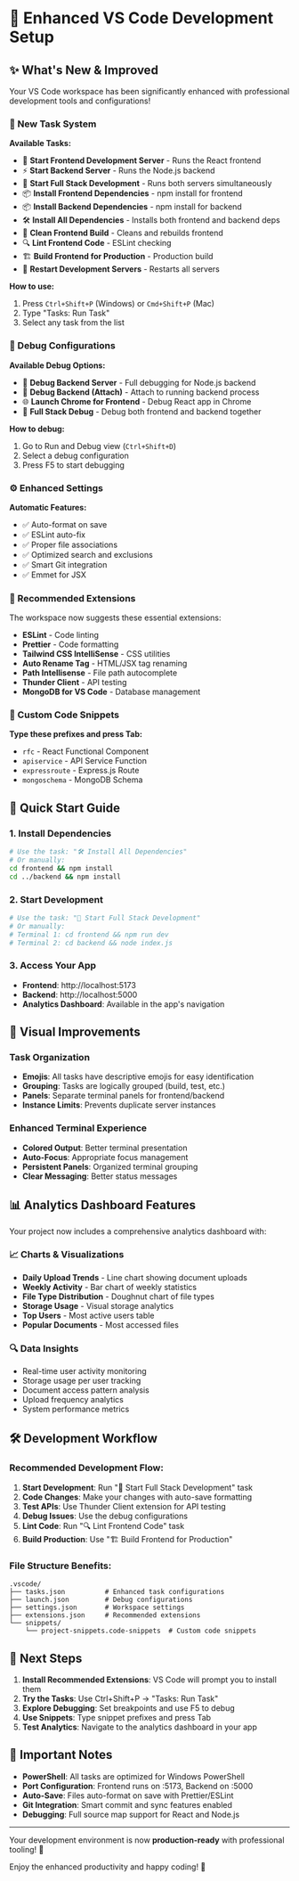 # 🚀 Enhanced VS Code Development Setup

## ✨ What's New & Improved

Your VS Code workspace has been significantly enhanced with professional development tools and configurations!

### 🎯 New Task System

**Available Tasks:**
- 🚀 **Start Frontend Development Server** - Runs the React frontend
- ⚡ **Start Backend Server** - Runs the Node.js backend
- 🔄 **Start Full Stack Development** - Runs both servers simultaneously
- 📦 **Install Frontend Dependencies** - npm install for frontend
- 📦 **Install Backend Dependencies** - npm install for backend
- 🛠️ **Install All Dependencies** - Installs both frontend and backend deps
- 🧹 **Clean Frontend Build** - Cleans and rebuilds frontend
- 🔍 **Lint Frontend Code** - ESLint checking
- 🏗️ **Build Frontend for Production** - Production build
- 🔄 **Restart Development Servers** - Restarts all servers

**How to use:**
1. Press `Ctrl+Shift+P` (Windows) or `Cmd+Shift+P` (Mac)
2. Type "Tasks: Run Task"
3. Select any task from the list

### 🐛 Debug Configurations

**Available Debug Options:**
- 🐛 **Debug Backend Server** - Full debugging for Node.js backend
- 🔧 **Debug Backend (Attach)** - Attach to running backend process
- 🌐 **Launch Chrome for Frontend** - Debug React app in Chrome
- 🚀 **Full Stack Debug** - Debug both frontend and backend together

**How to debug:**
1. Go to Run and Debug view (`Ctrl+Shift+D`)
2. Select a debug configuration
3. Press F5 to start debugging

### ⚙️ Enhanced Settings

**Automatic Features:**
- ✅ Auto-format on save
- ✅ ESLint auto-fix
- ✅ Proper file associations
- ✅ Optimized search and exclusions
- ✅ Smart Git integration
- ✅ Emmet for JSX

### 🔧 Recommended Extensions

The workspace now suggests these essential extensions:
- **ESLint** - Code linting
- **Prettier** - Code formatting
- **Tailwind CSS IntelliSense** - CSS utilities
- **Auto Rename Tag** - HTML/JSX tag renaming
- **Path Intellisense** - File path autocomplete
- **Thunder Client** - API testing
- **MongoDB for VS Code** - Database management

### 📝 Custom Code Snippets

**Type these prefixes and press Tab:**
- `rfc` - React Functional Component
- `apiservice` - API Service Function
- `expressroute` - Express.js Route
- `mongoschema` - MongoDB Schema

## 🚀 Quick Start Guide

### 1. Install Dependencies
```bash
# Use the task: "🛠️ Install All Dependencies"
# Or manually:
cd frontend && npm install
cd ../backend && npm install
```

### 2. Start Development
```bash
# Use the task: "🔄 Start Full Stack Development"
# Or manually:
# Terminal 1: cd frontend && npm run dev
# Terminal 2: cd backend && node index.js
```

### 3. Access Your App
- **Frontend**: http://localhost:5173
- **Backend**: http://localhost:5000
- **Analytics Dashboard**: Available in the app's navigation

## 🎨 Visual Improvements

### Task Organization
- **Emojis**: All tasks have descriptive emojis for easy identification
- **Grouping**: Tasks are logically grouped (build, test, etc.)
- **Panels**: Separate terminal panels for frontend/backend
- **Instance Limits**: Prevents duplicate server instances

### Enhanced Terminal Experience
- **Colored Output**: Better terminal presentation
- **Auto-Focus**: Appropriate focus management
- **Persistent Panels**: Organized terminal grouping
- **Clear Messaging**: Better status messages

## 📊 Analytics Dashboard Features

Your project now includes a comprehensive analytics dashboard with:

### 📈 Charts & Visualizations
- **Daily Upload Trends** - Line chart showing document uploads
- **Weekly Activity** - Bar chart of weekly statistics
- **File Type Distribution** - Doughnut chart of file types
- **Storage Usage** - Visual storage analytics
- **Top Users** - Most active users table
- **Popular Documents** - Most accessed files

### 🔍 Data Insights
- Real-time user activity monitoring
- Storage usage per user tracking
- Document access pattern analysis
- Upload frequency analytics
- System performance metrics

## 🛠️ Development Workflow

### Recommended Development Flow:
1. **Start Development**: Run "🔄 Start Full Stack Development" task
2. **Code Changes**: Make your changes with auto-save formatting
3. **Test APIs**: Use Thunder Client extension for API testing
4. **Debug Issues**: Use the debug configurations
5. **Lint Code**: Run "🔍 Lint Frontend Code" task
6. **Build Production**: Use "🏗️ Build Frontend for Production"

### File Structure Benefits:
```
.vscode/
├── tasks.json          # Enhanced task configurations
├── launch.json         # Debug configurations
├── settings.json       # Workspace settings
├── extensions.json     # Recommended extensions
└── snippets/
    └── project-snippets.code-snippets  # Custom code snippets
```

## 🎉 Next Steps

1. **Install Recommended Extensions**: VS Code will prompt you to install them
2. **Try the Tasks**: Use Ctrl+Shift+P → "Tasks: Run Task"
3. **Explore Debugging**: Set breakpoints and use F5 to debug
4. **Use Snippets**: Type snippet prefixes and press Tab
5. **Test Analytics**: Navigate to the analytics dashboard in your app

## 🚨 Important Notes

- **PowerShell**: All tasks are optimized for Windows PowerShell
- **Port Configuration**: Frontend runs on :5173, Backend on :5000
- **Auto-Save**: Files auto-format on save with Prettier/ESLint
- **Git Integration**: Smart commit and sync features enabled
- **Debugging**: Full source map support for React and Node.js

---

Your development environment is now **production-ready** with professional tooling! 🎊

Enjoy the enhanced productivity and happy coding! 🚀
